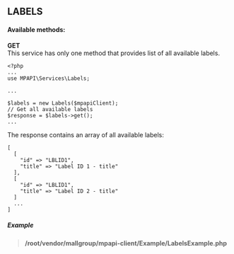 ## LABELS


#### Available methods:
**GET**  
This service has only one method that provides list of all available labels.
```
<?php 
...
use MPAPI\Services\Labels;

...

$labels = new Labels($mpapiClient); 
// Get all available labels
$response = $labels->get(); 
... 
```

The response contains an array of all available labels:
```
[
  [
    "id" => "LBLID1",
    "title" => "Label ID 1 - title"
  ],
  [
    "id" => "LBLID1",
    "title" => "Label ID 2 - title"
  ]
  ...
]
```

##### Example
> **/root/vendor/mallgroup/mpapi-client/Example/LabelsExample.php**